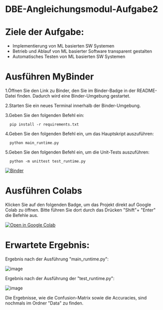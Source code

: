 # DBE-Angleichungsmodul-Aufgabe2

# Ziele der Aufgabe:
- Implementierung von ML basierten SW Systemen
- Betrieb und Ablauf von ML basierter Software transparent gestalten
- Automatisches Testen von ML basierten SW Systemen

# Ausführen MyBinder
1.Öffnen Sie den Link zu Binder, den Sie im Binder-Badge in der README-Datei finden. Dadurch wird eine Binder-Umgebung gestartet.

2.Starten Sie ein neues Terminal innerhalb der Binder-Umgebung.

3.Geben Sie den folgenden Befehl ein:

      pip install -r requirements.txt
   
4.Geben Sie den folgenden Befehl ein, um das Hauptskript auszuführen:

      python main_runtime.py
   
5.Geben Sie den folgenden Befehl ein, um die Unit-Tests auszuführen:

      python -m unittest test_runtime.py
      

[![Binder](https://mybinder.org/badge_logo.svg)](https://mybinder.org/v2/gh/FranjoHHZ/DBE-Angleichsleistung-Aufgabe-2/HEAD)



# Ausführen Colabs

Klicken Sie auf den folgenden Badge, um das Projekt direkt auf Google Colab zu öffnen. Bitte führen Sie dort durch das Drücken "Shift"+ "Enter" die Befehle aus.

[![Open in Google Colab](https://colab.research.google.com/assets/colab-badge.svg)](https://colab.research.google.com/github/FranjoHHZ/DBE-Angleichsleistung-Aufgabe-2/blob/main/run_script.ipynb)



# Erwartete Ergebnis:
Ergebnis nach der Ausführung "main_runtime.py":

![image](https://github.com/user-attachments/assets/fa4bddec-aa21-463b-aeb2-784177d82353)


Ergebnis nach der Ausführung der "test_runtime.py":

![image](https://github.com/user-attachments/assets/a0b46db7-e888-438d-b736-d705d1768552)




Die Ergebnisse, wie die Confusion-Matrix sowie die Accuracies, sind nochmals im Ordner "Data" zu finden.

 




